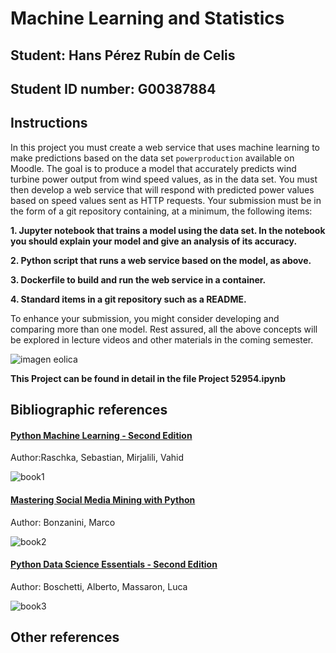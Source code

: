 # Machine Learning and Statistics

## Student: Hans Pérez Rubín de Celis

## Student ID number: G00387884

## Instructions

In this project you must create a web service that uses machine learning to make predictions based on the data set ``powerproduction`` available on Moodle. The goal is to produce a model that accurately predicts wind turbine power output from wind speed values, as in the data set. You must then develop a web service that will respond with predicted power values based on speed values sent as HTTP requests. Your submission must be in the form of a git repository containing, at a minimum, the following items:

**1. Jupyter notebook that trains a model using the data set. In the notebook you should explain your model and give an analysis of its accuracy.**

**2. Python script that runs a web service based on the model, as above.**

**3. Dockerfile to build and run the web service in a container.**

**4. Standard items in a git repository such as a README.**

To enhance your submission, you might consider developing and comparing more than one model. Rest assured, all the above concepts will be explored in lecture videos and other materials in the coming semester.

![imagen eolica](https://i.blogs.es/77499c/eolica/1024_2000.jpg)

**This Project can be found in detail in the file Project 52954.ipynb**


## Bibliographic references

#### [Python Machine Learning - Second Edition](http://search.ebscohost.com/login.aspx?direct=true&AuthType=ip,sso&db=nlebk&AN=1606531&site=eds-live&scope=site&custid=s2873033&ebv=EB&ppid=pp_9)
Author:Raschka, Sebastian, Mirjalili, Vahid

![book1](https://user-images.githubusercontent.com/60121637/82153453-66aab500-985f-11ea-881a-fd5e2bbd3c8e.png)

#### [Mastering Social Media Mining with Python](http://search.ebscohost.com/login.aspx?direct=true&AuthType=ip,sso&db=e000xww&AN=1295360&site=eds-live&scope=site&custid=s2873033&ebv=EB&ppid=pp_32)
Author: Bonzanini, Marco

![book2](https://user-images.githubusercontent.com/60121637/82153488-a40f4280-985f-11ea-9b14-a7f0f4cf5d67.png)
#### [Python Data Science Essentials - Second Edition](http://search.ebscohost.com/login.aspx?direct=true&AuthType=ip,sso&db=e000xww&AN=1409191&site=eds-live&scope=site&custid=s2873033&ebv=EB&ppid=pp_Cover)
Author: Boschetti, Alberto, Massaron, Luca

![book3](https://user-images.githubusercontent.com/60121637/82153641-a756fe00-9860-11ea-8245-e15e478f1450.png)

## Other references
